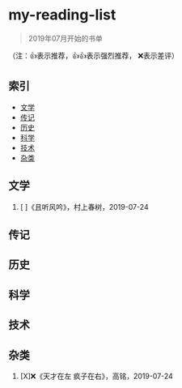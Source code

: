 # my-reading-list

>2019年07月开始的书单


（注：👍表示推荐，👍👍表示强烈推荐， ❌表示差评）

## 索引

- [文学](#文学)
- [传记](#传记)
- [历史](#历史)
- [科学](#科学)
- [技术](#技术)
- [杂类](#杂类)

## 文学


1. [ ]《且听风吟》，村上春树，2019-07-24


## 传记


## 历史

## 科学

## 技术

## 杂类

1. [X]❌《天才在左 疯子在右》，高铭，2019-07-24

